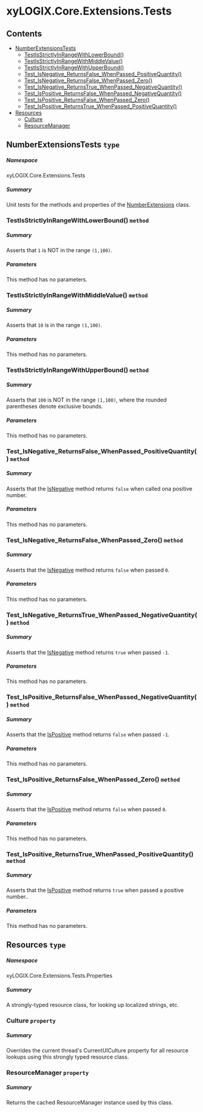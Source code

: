 <a name='assembly'></a>
# xyLOGIX.Core.Extensions.Tests

## Contents

- [NumberExtensionsTests](#T-xyLOGIX-Core-Extensions-Tests-NumberExtensionsTests 'xyLOGIX.Core.Extensions.Tests.NumberExtensionsTests')
  - [TestIsStrictlyInRangeWithLowerBound()](#M-xyLOGIX-Core-Extensions-Tests-NumberExtensionsTests-TestIsStrictlyInRangeWithLowerBound 'xyLOGIX.Core.Extensions.Tests.NumberExtensionsTests.TestIsStrictlyInRangeWithLowerBound')
  - [TestIsStrictlyInRangeWithMiddleValue()](#M-xyLOGIX-Core-Extensions-Tests-NumberExtensionsTests-TestIsStrictlyInRangeWithMiddleValue 'xyLOGIX.Core.Extensions.Tests.NumberExtensionsTests.TestIsStrictlyInRangeWithMiddleValue')
  - [TestIsStrictlyInRangeWithUpperBound()](#M-xyLOGIX-Core-Extensions-Tests-NumberExtensionsTests-TestIsStrictlyInRangeWithUpperBound 'xyLOGIX.Core.Extensions.Tests.NumberExtensionsTests.TestIsStrictlyInRangeWithUpperBound')
  - [Test_IsNegative_ReturnsFalse_WhenPassed_PositiveQuantity()](#M-xyLOGIX-Core-Extensions-Tests-NumberExtensionsTests-Test_IsNegative_ReturnsFalse_WhenPassed_PositiveQuantity 'xyLOGIX.Core.Extensions.Tests.NumberExtensionsTests.Test_IsNegative_ReturnsFalse_WhenPassed_PositiveQuantity')
  - [Test_IsNegative_ReturnsFalse_WhenPassed_Zero()](#M-xyLOGIX-Core-Extensions-Tests-NumberExtensionsTests-Test_IsNegative_ReturnsFalse_WhenPassed_Zero 'xyLOGIX.Core.Extensions.Tests.NumberExtensionsTests.Test_IsNegative_ReturnsFalse_WhenPassed_Zero')
  - [Test_IsNegative_ReturnsTrue_WhenPassed_NegativeQuantity()](#M-xyLOGIX-Core-Extensions-Tests-NumberExtensionsTests-Test_IsNegative_ReturnsTrue_WhenPassed_NegativeQuantity 'xyLOGIX.Core.Extensions.Tests.NumberExtensionsTests.Test_IsNegative_ReturnsTrue_WhenPassed_NegativeQuantity')
  - [Test_IsPositive_ReturnsFalse_WhenPassed_NegativeQuantity()](#M-xyLOGIX-Core-Extensions-Tests-NumberExtensionsTests-Test_IsPositive_ReturnsFalse_WhenPassed_NegativeQuantity 'xyLOGIX.Core.Extensions.Tests.NumberExtensionsTests.Test_IsPositive_ReturnsFalse_WhenPassed_NegativeQuantity')
  - [Test_IsPositive_ReturnsFalse_WhenPassed_Zero()](#M-xyLOGIX-Core-Extensions-Tests-NumberExtensionsTests-Test_IsPositive_ReturnsFalse_WhenPassed_Zero 'xyLOGIX.Core.Extensions.Tests.NumberExtensionsTests.Test_IsPositive_ReturnsFalse_WhenPassed_Zero')
  - [Test_IsPositive_ReturnsTrue_WhenPassed_PositiveQuantity()](#M-xyLOGIX-Core-Extensions-Tests-NumberExtensionsTests-Test_IsPositive_ReturnsTrue_WhenPassed_PositiveQuantity 'xyLOGIX.Core.Extensions.Tests.NumberExtensionsTests.Test_IsPositive_ReturnsTrue_WhenPassed_PositiveQuantity')
- [Resources](#T-xyLOGIX-Core-Extensions-Tests-Properties-Resources 'xyLOGIX.Core.Extensions.Tests.Properties.Resources')
  - [Culture](#P-xyLOGIX-Core-Extensions-Tests-Properties-Resources-Culture 'xyLOGIX.Core.Extensions.Tests.Properties.Resources.Culture')
  - [ResourceManager](#P-xyLOGIX-Core-Extensions-Tests-Properties-Resources-ResourceManager 'xyLOGIX.Core.Extensions.Tests.Properties.Resources.ResourceManager')

<a name='T-xyLOGIX-Core-Extensions-Tests-NumberExtensionsTests'></a>
## NumberExtensionsTests `type`

##### Namespace

xyLOGIX.Core.Extensions.Tests

##### Summary

Unit tests for the methods and properties of the
[NumberExtensions](#T-xyLOGIX-Core-Extensions-NumberExtensions 'xyLOGIX.Core.Extensions.NumberExtensions') class.

<a name='M-xyLOGIX-Core-Extensions-Tests-NumberExtensionsTests-TestIsStrictlyInRangeWithLowerBound'></a>
### TestIsStrictlyInRangeWithLowerBound() `method`

##### Summary

Asserts that `1` is NOT in the range `(1,100)`.

##### Parameters

This method has no parameters.

<a name='M-xyLOGIX-Core-Extensions-Tests-NumberExtensionsTests-TestIsStrictlyInRangeWithMiddleValue'></a>
### TestIsStrictlyInRangeWithMiddleValue() `method`

##### Summary

Asserts that `10` is in the range `(1,100)`.

##### Parameters

This method has no parameters.

<a name='M-xyLOGIX-Core-Extensions-Tests-NumberExtensionsTests-TestIsStrictlyInRangeWithUpperBound'></a>
### TestIsStrictlyInRangeWithUpperBound() `method`

##### Summary

Asserts that `100` is NOT in the range `(1,100)`, where the
rounded parentheses denote exclusive bounds.

##### Parameters

This method has no parameters.

<a name='M-xyLOGIX-Core-Extensions-Tests-NumberExtensionsTests-Test_IsNegative_ReturnsFalse_WhenPassed_PositiveQuantity'></a>
### Test_IsNegative_ReturnsFalse_WhenPassed_PositiveQuantity() `method`

##### Summary

Asserts that the
[IsNegative](#M-xyLOGIX-Core-Extensions-NumberExtensions-IsNegative 'xyLOGIX.Core.Extensions.NumberExtensions.IsNegative') method
returns `false` when called ona  positive number.

##### Parameters

This method has no parameters.

<a name='M-xyLOGIX-Core-Extensions-Tests-NumberExtensionsTests-Test_IsNegative_ReturnsFalse_WhenPassed_Zero'></a>
### Test_IsNegative_ReturnsFalse_WhenPassed_Zero() `method`

##### Summary

Asserts that the
[IsNegative](#M-xyLOGIX-Core-Extensions-NumberExtensions-IsNegative 'xyLOGIX.Core.Extensions.NumberExtensions.IsNegative') method
returns `false` when passed `0`.

##### Parameters

This method has no parameters.

<a name='M-xyLOGIX-Core-Extensions-Tests-NumberExtensionsTests-Test_IsNegative_ReturnsTrue_WhenPassed_NegativeQuantity'></a>
### Test_IsNegative_ReturnsTrue_WhenPassed_NegativeQuantity() `method`

##### Summary

Asserts that the
[IsNegative](#M-xyLOGIX-Core-Extensions-NumberExtensions-IsNegative 'xyLOGIX.Core.Extensions.NumberExtensions.IsNegative') method
returns `true` when passed `-1`.

##### Parameters

This method has no parameters.

<a name='M-xyLOGIX-Core-Extensions-Tests-NumberExtensionsTests-Test_IsPositive_ReturnsFalse_WhenPassed_NegativeQuantity'></a>
### Test_IsPositive_ReturnsFalse_WhenPassed_NegativeQuantity() `method`

##### Summary

Asserts that the
[IsPositive](#M-xyLOGIX-Core-Extensions-NumberExtensions-IsPositive 'xyLOGIX.Core.Extensions.NumberExtensions.IsPositive') method
returns `false` when passed `-1`.

##### Parameters

This method has no parameters.

<a name='M-xyLOGIX-Core-Extensions-Tests-NumberExtensionsTests-Test_IsPositive_ReturnsFalse_WhenPassed_Zero'></a>
### Test_IsPositive_ReturnsFalse_WhenPassed_Zero() `method`

##### Summary

Asserts that the
[IsPositive](#M-xyLOGIX-Core-Extensions-NumberExtensions-IsPositive 'xyLOGIX.Core.Extensions.NumberExtensions.IsPositive') method
returns `false` when passed `0`.

##### Parameters

This method has no parameters.

<a name='M-xyLOGIX-Core-Extensions-Tests-NumberExtensionsTests-Test_IsPositive_ReturnsTrue_WhenPassed_PositiveQuantity'></a>
### Test_IsPositive_ReturnsTrue_WhenPassed_PositiveQuantity() `method`

##### Summary

Asserts that the
[IsPositive](#M-xyLOGIX-Core-Extensions-NumberExtensions-IsPositive 'xyLOGIX.Core.Extensions.NumberExtensions.IsPositive') method
returns `true` when passed a positive number..

##### Parameters

This method has no parameters.

<a name='T-xyLOGIX-Core-Extensions-Tests-Properties-Resources'></a>
## Resources `type`

##### Namespace

xyLOGIX.Core.Extensions.Tests.Properties

##### Summary

A strongly-typed resource class, for looking up localized strings, etc.

<a name='P-xyLOGIX-Core-Extensions-Tests-Properties-Resources-Culture'></a>
### Culture `property`

##### Summary

Overrides the current thread's CurrentUICulture property for all resource lookups using this strongly typed resource class.

<a name='P-xyLOGIX-Core-Extensions-Tests-Properties-Resources-ResourceManager'></a>
### ResourceManager `property`

##### Summary

Returns the cached ResourceManager instance used by this class.
